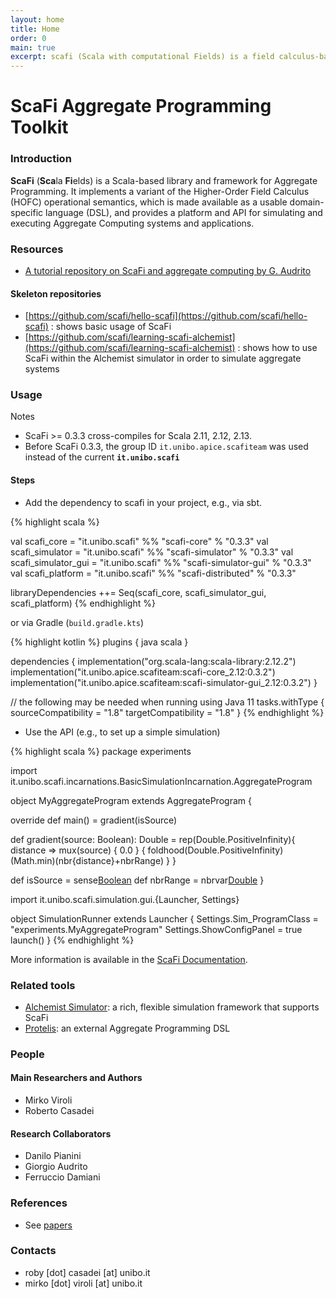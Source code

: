 ```yaml
---
layout: home
title: Home
order: 0
main: true
excerpt: scafi (Scala with computational Fields) is a field calculus-based DSL and toolkit for Aggregate Programming, providing a support for globally describing and executing self-organising, collective adaptive systems made of a networked set of logical situated devices.
---
```


# ScaFi Aggregate Programming Toolkit #


### Introduction ###

**ScaFi** (**Sca**la **Fi**elds) is a Scala-based library and framework for Aggregate Programming.
It implements a variant of the Higher-Order Field Calculus (HOFC) operational semantics,
which is made available as a usable domain-specific language (DSL),
and provides a platform and API for simulating and executing Aggregate Computing systems and applications.

### Resources

- [A tutorial repository on ScaFi and aggregate computing by G. Audrito](https://bitbucket.org/gaudrito/alchemist-example)

#### Skeleton repositories ###

- [https://github.com/scafi/hello-scafi](https://github.com/scafi/hello-scafi) : shows basic usage of ScaFi
- [https://github.com/scafi/learning-scafi-alchemist](https://github.com/scafi/learning-scafi-alchemist) : shows how to use ScaFi within the Alchemist simulator in order to simulate aggregate systems

### Usage ###

<!-- **NOTE:** the following examples and instructions may not be up-to-date; please refer to the `demos` module in the project repository for up-to-date information. -->

Notes

- ScaFi >= 0.3.3 cross-compiles for Scala 2.11, 2.12, 2.13.
- Before ScaFi 0.3.3, the group ID `it.unibo.apice.scafiteam` was used instead of the current **`it.unibo.scafi`**

#### Steps

* Add the dependency to scafi in your project, e.g., via sbt.

{% highlight scala %}

val scafi_core  = "it.unibo.scafi" %% "scafi-core"  % "0.3.3"
val scafi_simulator  = "it.unibo.scafi" %% "scafi-simulator"  % "0.3.3"
val scafi_simulator_gui  = "it.unibo.scafi" %% "scafi-simulator-gui"  % "0.3.3"
val scafi_platform = "it.unibo.scafi" %% "scafi-distributed"  % "0.3.3"

libraryDependencies ++= Seq(scafi_core, scafi_simulator_gui, scafi_platform)
{% endhighlight %}

or via Gradle (`build.gradle.kts`)

{% highlight kotlin %}
plugins {
    java
    scala
}

dependencies {
    implementation("org.scala-lang:scala-library:2.12.2")
    implementation("it.unibo.apice.scafiteam:scafi-core_2.12:0.3.2")
    implementation("it.unibo.apice.scafiteam:scafi-simulator-gui_2.12:0.3.2")
}

// the following may be needed when running using Java 11
tasks.withType<ScalaCompile> {
    sourceCompatibility = "1.8"
    targetCompatibility = "1.8"
}
{% endhighlight %}

* Use the API (e.g., to set up a simple simulation)


{% highlight scala %}
package experiments

import it.unibo.scafi.incarnations.BasicSimulationIncarnation.AggregateProgram

object MyAggregateProgram extends AggregateProgram {

  override def main() = gradient(isSource)

  def gradient(source: Boolean): Double =
    rep(Double.PositiveInfinity){ distance =>
      mux(source) { 0.0 } {
        foldhood(Double.PositiveInfinity)(Math.min)(nbr{distance}+nbrRange)
      }
    }

  def isSource = sense[Boolean]("source")
  def nbrRange = nbrvar[Double](NBR_RANGE_NAME)
}

import it.unibo.scafi.simulation.gui.{Launcher, Settings}

object SimulationRunner extends Launcher {
  Settings.Sim_ProgramClass = "experiments.MyAggregateProgram"
  Settings.ShowConfigPanel = true
  launch()
}
{% endhighlight %}

More information is available in the [ScaFi Documentation](/docs/).


### Related tools

- [Alchemist Simulator](http://alchemistsimulator.github.io/): a rich, flexible simulation framework that supports ScaFi
- [Protelis](https://protelis.github.io/): an external Aggregate Programming DSL

### People

#### Main Researchers and Authors ###

* Mirko Viroli
* Roberto Casadei

#### Research Collaborators ###

* Danilo Pianini
* Giorgio Audrito
* Ferruccio Damiani

### References ###

* See [papers](/papers/)

### Contacts ###

* roby [dot] casadei [at] unibo.it
* mirko [dot] viroli [at] unibo.it
